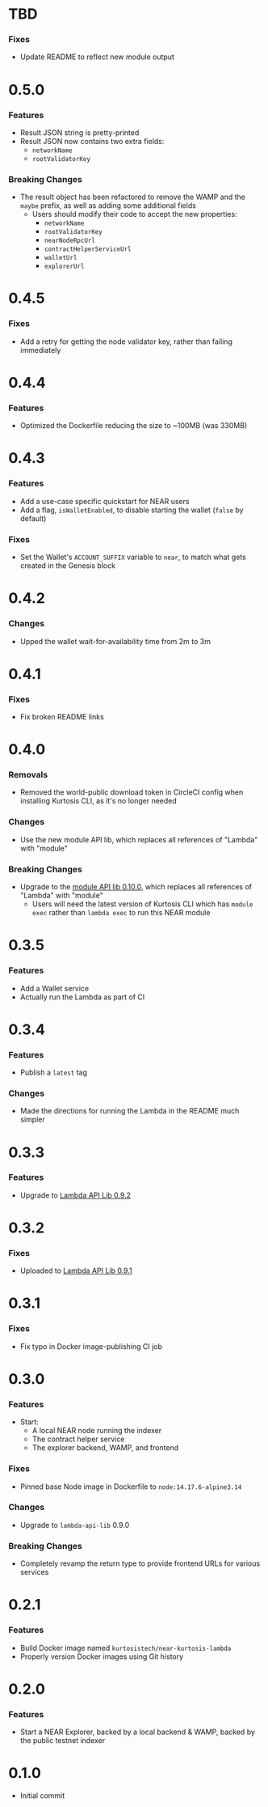 # TBD
### Fixes
* Update README to reflect new module output

# 0.5.0
### Features
* Result JSON string is pretty-printed
* Result JSON now contains two extra fields:
    * `networkName`
    * `rootValidatorKey`

### Breaking Changes
* The result object has been refactored to remove the WAMP and the `maybe` prefix, as well as adding some additional fields
    * Users should modify their code to accept the new properties:
        * `networkName`
        * `rootValidatorKey`
        * `nearNodeRpcUrl`
        * `contractHelperServiceUrl`
        * `walletUrl`
        * `explorerUrl`

# 0.4.5
### Fixes
* Add a retry for getting the node validator key, rather than failing immediately

# 0.4.4
### Features
* Optimized the Dockerfile reducing the size to ~100MB (was 330MB)

# 0.4.3
### Features
* Add a use-case specific quickstart for NEAR users
* Add a flag, `isWalletEnabled`, to disable starting the wallet (`false` by default)

### Fixes
* Set the Wallet's `ACCOUNT_SUFFIX` variable to `near`, to match what gets created in the Genesis block

# 0.4.2
### Changes
* Upped the wallet wait-for-availability time from 2m to 3m

# 0.4.1
### Fixes
* Fix broken README links

# 0.4.0
### Removals
* Removed the world-public download token in CircleCI config when installing Kurtosis CLI, as it's no longer needed

### Changes
* Use the new module API lib, which replaces all references of "Lambda" with "module"

### Breaking Changes
* Upgrade to the [module API lib 0.10.0](https://github.com/kurtosis-tech/kurtosis-module-api-lib/blob/develop/docs/changelog.md#0100), which replaces all references of "Lambda" with "module"
    * Users will need the latest version of Kurtosis CLI which has `module exec` rather than `lambda exec` to run this NEAR module

# 0.3.5
### Features
* Add a Wallet service
* Actually run the Lambda as part of CI

# 0.3.4
### Features
* Publish a `latest` tag

### Changes
* Made the directions for running the Lambda in the README much simpler

# 0.3.3
### Features
* Upgrade to [Lambda API Lib 0.9.2](https://github.com/kurtosis-tech/kurtosis-lambda-api-lib/blob/develop/docs/changelog.md#092)

# 0.3.2
### Fixes
* Uploaded to [Lambda API Lib 0.9.1](https://github.com/kurtosis-tech/kurtosis-lambda-api-lib/blob/develop/docs/changelog.md#091)

# 0.3.1
### Fixes
* Fix typo in Docker image-publishing CI job

# 0.3.0
### Features
* Start:
    * A local NEAR node running the indexer
    * The contract helper service
    * The explorer backend, WAMP, and frontend

### Fixes
* Pinned base Node image in Dockerfile to `node:14.17.6-alpine3.14`

### Changes
* Upgrade to `lambda-api-lib` 0.9.0

### Breaking Changes
* Completely revamp the return type to provide frontend URLs for various services

# 0.2.1
### Features
* Build Docker image named `kurtosistech/near-kurtosis-lambda`
* Properly version Docker images using Git history

# 0.2.0
### Features
* Start a NEAR Explorer, backed by a local backend & WAMP, backed by the public testnet indexer

# 0.1.0
* Initial commit
